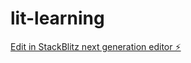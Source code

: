 # lit-learning

[Edit in StackBlitz next generation editor ⚡️](https://stackblitz.com/~/github.com/gunesh/lit-learning)